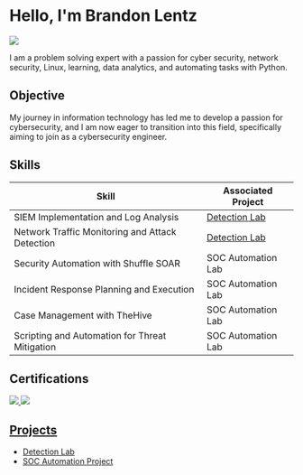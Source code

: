 # Hello, I'm Brandon Lentz
<a href="https://www.linkedin.com/in/brandonlentz/"><img src="https://img.shields.io/badge/-LinkedIn-0072b1?&style=for-the-badge&logo=linkedin&logoColor=white" /></a>

I am a problem solving expert with a passion for cyber security, network security, Linux, learning, data analytics, and automating tasks with Python.

## Objective

My journey in information technology has led me to develop a passion for cybersecurity, and I am now eager to transition into this field, specifically aiming to join as a cybersecurity engineer.

## Skills

| Skill                                         | Associated Project         |
|-----------------------------------------------|----------------------------|
| SIEM Implementation and Log Analysis          | <a href="https://google.com">Detection Lab</a>|
| Network Traffic Monitoring and Attack Detection | <a href="https://google.com">Detection Lab</a>|
| Security Automation with Shuffle SOAR         | SOC Automation Lab|
| Incident Response Planning and Execution      | SOC Automation Lab|
| Case Management with TheHive                  | SOC Automation Lab|
| Scripting and Automation for Threat Mitigation | SOC Automation Lab|

## Certifications
<div>
<a href="https://drive.google.com/file/d/1IUkc6syyuDhzm8GIRzitIJIyrEGiJqcG/view?usp=sharing"><img src="https://img.shields.io/badge/-Security%2B-FF0000?&style=for-the-badge&logo=CompTIA&logoColor=white" />
<a href="https://drive.google.com/file/d/1BEpP9RqyDyPQfZh62Qg0QMBvRDgD7FkA/view?usp=sharing"><img src="https://img.shields.io/badge/-Network%2B-007ACC?&style=for-the-badge&logo=CompTIA&logoColor=white" />
</div>

## Projects
- Detection Lab
- SOC Automation Project

